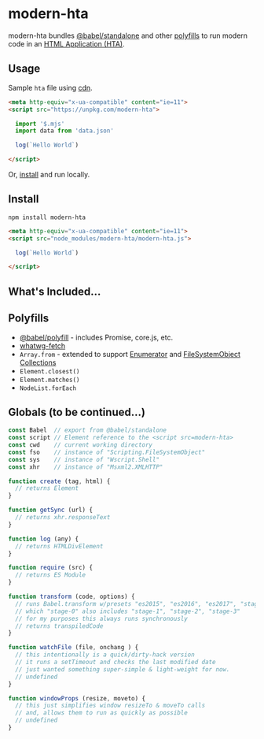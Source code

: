 # modern-hta

modern-hta bundles [@babel/standalone](https://github.com/babel/babel/tree/master/packages/babel-standalone) and other [polyfills](#polyfills) to run modern code in an [HTML Application (HTA)](https://en.wikipedia.org/wiki/HTML_Application).


## Usage

Sample `hta` file using [cdn](https://unpkg.com/modern-hta/modern-hta.js).
```html
<meta http-equiv="x-ua-compatible" content="ie=11">
<script src="https://unpkg.com/modern-hta">

  import '$.mjs'
  import data from 'data.json'

  log(`Hello World`)

</script>
```

Or, [install](#install) and run locally.

## Install

```
npm install modern-hta
```

```html
<meta http-equiv="x-ua-compatible" content="ie=11">
<script src="node_modules/modern-hta/modern-hta.js">

  log(`Hello World`)

</script>
```

## What's Included...



## Polyfills

* [@babel/polyfill](https://github.com/babel/babel/tree/master/packages/babel-polyfill) - includes Promise, core.js, etc.
* [whatwg-fetch](https://github.com/github/fetch)
* `Array.from` - extended to support [Enumerator](https://msdn.microsoft.com/en-us/library/6ch9zb09(v=vs.84).aspx) and [FileSystemObject Collections](https://msdn.microsoft.com/en-us/library/x75sb7ff(v=vs.84).aspx) 
* `Element.closest()`
* `Element.matches()`
* `NodeList.forEach`

## Globals (to be continued...)

```js
const Babel  // export from @babel/standalone
const script // Element reference to the <script src=modern-hta>
const cwd    // current working directory
const fso    // instance of "Scripting.FileSystemObject"
const sys    // instance of "Wscript.Shell"
const xhr    // instance of "Msxml2.XMLHTTP"

function create (tag, html) {
  // returns Element
}

function getSync (url) {
  // returns xhr.responseText
}

function log (any) {
  // returns HTMLDivElement
}

function require (src) {
  // returns ES Module
}

function transform (code, options) {
  // runs Babel.transform w/presets "es2015", "es2016", "es2017", "stage-0"
  // which "stage-0" also includes "stage-1", "stage-2", "stage-3"
  // for my purposes this always runs synchronously
  // returns transpiledCode
}

function watchFile (file, onchang ) {
  // this intentionally is a quick/dirty-hack version
  // it runs a setTimeout and checks the last modified date
  // just wanted something super-simple & light-weight for now.
  // undefined
}

function windowProps (resize, moveto) {
  // this just simplifies window resizeTo & moveTo calls
  // and, allows them to run as quickly as possible
  // undefined
}
```